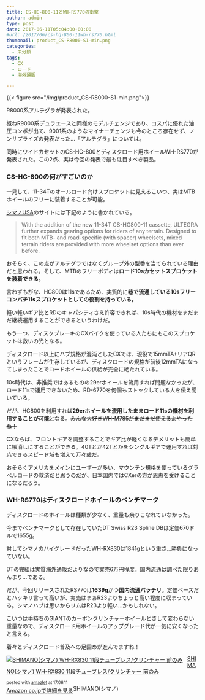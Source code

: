 ```yaml
---
title: CS-HG-800-11とWH-RS770の衝撃
author: admin
type: post
date: 2017-06-11T05:04:00+00:00
#url: /2017/06/cs-hg-800-11wh-rs770.html
thumbnail: product_CS-R8000-S1-min.png
categories:
  - 未分類
tags:
  - CX
  - ロード
  - 海外通販

---
```

{{< figure src="/img/product_CS-R8000-S1-min.png">}}

R8000系アルテグラが発表された。

概ねR9000系デュラエースと同様のモデルチェンジであり、コスパに優れた油圧コンポが出て、9001系のようなマイナーチェンジも今のところ存在せず、ノンサプライズの発表だった…「アルテグラ」については。

同時にワイドカセットのCS-HG-800とディスクロード用ホイールWH-RS770が発表された。この2点、実は今回の発表で最も注目すべき製品。

### CS-HG-800の何がすごいのか

一見して、11-34Tのオールロード向けスプロケットに見えるこいつ、実はMTBホイールのフリーに装着することが可能。

<a href="http://bike.shimano.com/content/sac-bike/en/home/news-and-info/news/shimano-new-ultegra-r8000-road-components-deliver-industrys-wide.html" target="_blank">シマノUSA</a>のサイトには下記のように書かれている。

<blockquote class="tr_bq">
  <p>
    With the addition of the new 11-34T CS-HG800-11 cassette, ULTEGRA further expands gearing options for riders of any terrain. Designed to fit both MTB- and road-specific (with spacer) wheelsets, mixed terrain riders are provided with more wheelset options than ever before.
  </p>
</blockquote>

おそらく、この点がアルテグラではなくグループ外の型番を当てられている理由だと思われる。そして、MTBのフリーボディは**ロード10sカセットスプロケットを装着できる**。

言わずもがな、HG800は11sであるため、実質的に**巷で流通している10sフリーコンパチ11sスプロケットとしての役割を持っている。**

軽い軽いギア比とRDのキャパシティさえ許容できれば、10s時代の機材をまだまだ継続運用することができるというわけだ。

もう一つ、ディスクブレーキのCXバイクを使っている人たちにもこのスプロケットは救いの光となる。

ディスクロード以上にハブ規格が混沌としたCXでは、現役で15mmTA+リアQRというフレームが生存しているが、ディスクロードの規格が前後12mmTAになってしまったことでロードホイールの供給が完全に絶たれている。

10s時代は、非推奨ではあるものの29erホイールを流用すれば問題なかったが、ロード11sで運用できないため、RD-6770を何個もストックしている人を伝え聞いている。

だが、HG800を利用すれば**29erホイールを流用したままロード11sの機材を利用することが可能**となる。<strike>みんな大好きWH-M785がまだまだ使えるよやったね！</strike>

CXならば、フロントギアを調整することでギア比が軽くなるデメリットも簡単に帳消しにすることができる。40Tとか42Tとかをシングルギアで運用すれば対応できるスピード域も増えて万々歳だ。

おそらくアメリカをメインにユーザーが多い、マウンテン規格を使っているグラベルロードの救済だと思うのだが、日本国内ではCXerの方が恩恵を受けることになるだろう。

### WH-RS770はディスクロードホイールのベンチマーク

<div class="separator" style="clear: both; text-align: center;">

</div>

ディスクロードのホイールは種類が少なく、重量も余りこなれていなかった。

今までベンチマークとして存在していたDT Swiss R23 Spline DBは定価670ドルで1655g。

対してシマノのハイグレードだったWH-RX830は1841gという重さ…勝負になっていない。

DTの完組は実質海外通販だよりなので実売6万円程度。国内流通は調べた限りあんまり…である。

だが、今回リリースされたRS770は**1639g**かつ**国内流通バッチリ**。定価ベースだとハッキリ言って高いが、実売はまぁR23よりちょっと高い程度に収まっている。シマノハブは思いからリムはR23より軽い…かもしれない。

こいつは手持ちのGIANTのカーボンクリンチャーホイールとさして変わらない重量なので、ディスクロード用ホイールのアップグレード代が一気に安くなったと言える。

着々とディスクロード普及への足固めが進んでますね！

<div class="amazlet-box" style="margin-bottom: 0px;">
  <div class="amazlet-image" style="float: left; margin: 0px 12px 1px 0px;">
    <a href="http://www.amazon.co.jp/exec/obidos/ASIN/B00KR4OJ6U/gensobunya-22/ref=nosim/" name="amazletlink" target="_blank"><img alt="SHIMANO(シマノ) WH-RX830 11段チューブレス/クリンチャー 前のみ" src="https://images-fe.ssl-images-amazon.com/images/I/51k5FaRGeZL._SL160_.jpg" style="border: none;" /></a>
  </div>

  <div class="amazlet-info" style="line-height: 120%; margin-bottom: 10px;">
    <div class="amazlet-name" style="line-height: 120%; margin-bottom: 10px;">
<a href="http://www.amazon.co.jp/exec/obidos/ASIN/B00KR4OJ6U/gensobunya-22/ref=nosim/" name="amazletlink" target="_blank">SHIMANO(シマノ) WH-RX830 11段チューブレス/クリンチャー 前のみ</a></p>

<div class="amazlet-powered-date" style="font-size: 80%; line-height: 120%; margin-top: 5px;">
  posted with <a href="http://www.amazlet.com/" target="_blank" title="amazlet">amazlet</a> at 17.06.11
</div>
<div class="amazlet-detail">
SHIMANO(シマノ)

<div class="amazlet-sub-info" style="float: left;">
<div class="amazlet-link" style="margin-top: 5px;">
  <a href="http://www.amazon.co.jp/exec/obidos/ASIN/B00KR4OJ6U/gensobunya-22/ref=nosim/" name="amazletlink" target="_blank">Amazon.co.jpで詳細を見る</a>
</div>

  </div>

  <div class="amazlet-footer" style="clear: left;">
  </div>
</div>